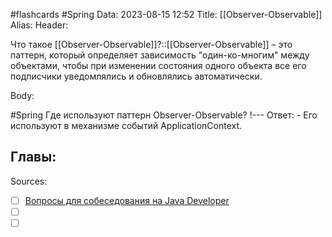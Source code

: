 #flashcards #Spring 
Data: 2023-08-15 12:52
Title: [[Observer-Observable]]
Alias:
Header:

Что такое [[Observer-Observable]]?::[[Observer-Observable]] – это паттерн, который определяет зависимость "один-ко-многим" между объектами, чтобы при изменении состояния одного объекта все его подписчики уведомлялись и обновлялись автоматически.
<!--SR:!2023-11-03,10,350-->



Body:


#Spring 
Где используют паттерн Observer-Observable?
!---
Ответ:
	- Его используют в механизме событий ApplicationContext.
<!--SR:!2023-11-03,10,310-->




Главы:
-


Sources:
- [ ] [Вопросы для собеседования на Java Developer](https://github.com/enhorse/java-interview/blob/master/README.md#%D0%9E%D0%9E%D0%9F)
- [ ] []()
- [ ] []()

